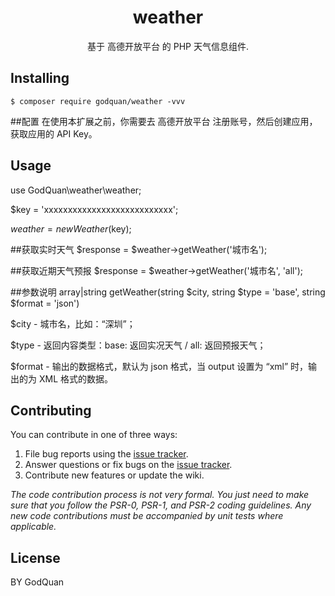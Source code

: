 <h1 align="center"> weather </h1>

<p align="center"> 基于 高德开放平台 的 PHP 天气信息组件.</p>


## Installing

```shell
$ composer require godquan/weather -vvv
```
##配置
在使用本扩展之前，你需要去 高德开放平台 注册账号，然后创建应用，获取应用的 API Key。

## Usage

use GodQuan\weather\weather;

$key = 'xxxxxxxxxxxxxxxxxxxxxxxxxxx';

$weather = new Weather($key);

##获取实时天气
$response = $weather->getWeather('城市名');

##获取近期天气预报
$response = $weather->getWeather('城市名', 'all');

##参数说明
array|string getWeather(string $city, string $type = 'base', string $format = 'json')

$city - 城市名，比如：“深圳”；

$type - 返回内容类型：base: 返回实况天气 / all: 返回预报天气；

$format - 输出的数据格式，默认为 json 格式，当 output 设置为 “xml” 时，输出的为 XML 格式的数据。

## Contributing

You can contribute in one of three ways:

1. File bug reports using the [issue tracker](https://github.com/godquan/weather/issues).
2. Answer questions or fix bugs on the [issue tracker](https://github.com/godquan/weather/issues).
3. Contribute new features or update the wiki.

_The code contribution process is not very formal. You just need to make sure that you follow the PSR-0, PSR-1, and PSR-2 coding guidelines. Any new code contributions must be accompanied by unit tests where applicable._

## License

BY GodQuan